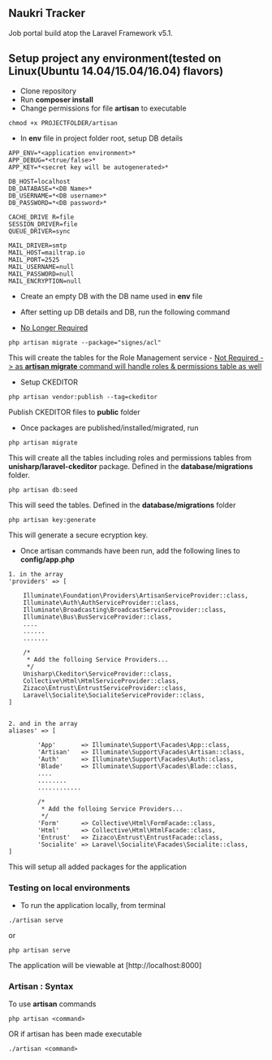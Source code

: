 ## Naukri Tracker 

Job portal build atop the Laravel Framework v5.1.


## Setup project any environment(tested on Linux(Ubuntu 14.04/15.04/16.04) flavors)


   - Clone repository
   - Run **composer install**
   - Change permissions for file **artisan** to executable

~~~~
chmod +x PROJECTFOLDER/artisan
~~~~

   - In **env** file in project folder root, setup DB details

~~~~
APP_ENV=*<application environment>*
APP_DEBUG=*<true/false>*
APP_KEY=*<secret key will be autogenerated>*

DB_HOST=localhost
DB_DATABASE=*<DB Name>*
DB_USERNAME=*<DB username>*
DB_PASSWORD=*<DB password>*

CACHE_DRIVE	R=file
SESSION_DRIVER=file
QUEUE_DRIVER=sync

MAIL_DRIVER=smtp
MAIL_HOST=mailtrap.io
MAIL_PORT=2525
MAIL_USERNAME=null
MAIL_PASSWORD=null
MAIL_ENCRYPTION=null
~~~~

- Create an empty DB with the DB name used in **env** file
- After setting up DB details and DB, run the following command

- [No Longer Required](#)
~~~~
php artisan migrate --package="signes/acl"
~~~~

  This will create the tables for the Role Management service - [Not Required -> as **artisan migrate** command will handle roles & permissions table as well](#)


- Setup CKEDITOR
~~~~
php artisan vendor:publish --tag=ckeditor
~~~~

  Publish CKEDITOR files to **public** folder


- Once packages are published/installed/migrated, run

~~~~
php artisan migrate
~~~~

  This will create all the tables including roles and permissions tables from **unisharp/laravel-ckeditor** package. 
  Defined in the **database/migrations** folder.


~~~~
php artisan db:seed
~~~~

  This will seed the tables. Defined in the **database/migrations** folder


~~~~
php artisan key:generate
~~~~

  This will generate a secure ecryption key.



- Once artisan commands have been run, add the following lines to **config/app.php**

~~~~
1. in the array 
'providers' => [	
	
	Illuminate\Foundation\Providers\ArtisanServiceProvider::class,
    Illuminate\Auth\AuthServiceProvider::class,
    Illuminate\Broadcasting\BroadcastServiceProvider::class,
    Illuminate\Bus\BusServiceProvider::class,
    ....
	......
	.......

	/*
     * Add the folloing Service Providers...
     */
	Unisharp\Ckeditor\ServiceProvider::class,
	Collective\Html\HtmlServiceProvider::class,
	Zizaco\Entrust\EntrustServiceProvider::class,
	Laravel\Socialite\SocialiteServiceProvider::class,
]


2. and in the array 
aliases' => [

        'App'       => Illuminate\Support\Facades\App::class,
        'Artisan'   => Illuminate\Support\Facades\Artisan::class,
        'Auth'      => Illuminate\Support\Facades\Auth::class,
        'Blade'     => Illuminate\Support\Facades\Blade::class,
        ....
        ........
        ............

        /*
		 * Add the folloing Service Providers...
		 */
        'Form'      => Collective\Html\FormFacade::class,
        'Html'      => Collective\Html\HtmlFacade::class,
        'Entrust'   => Zizaco\Entrust\EntrustFacade::class,
	    'Socialite' => Laravel\Socialite\Facades\Socialite::class,
]
~~~~

This will setup all added packages for the application



### Testing on local environments

- To run the application locally, from terminal

~~~~
./artisan serve
~~~~

  or

~~~~
php artisan serve
~~~~

  The application will be viewable at [http://localhost:8000]



### Artisan : Syntax


To use **artisan** commands

~~~~
php artisan <command>
~~~~

   OR if artisan has been made executable

~~~~
./artisan <command>
~~~~ 




